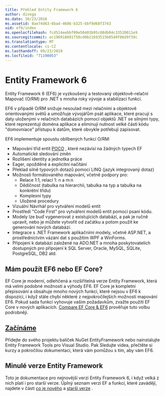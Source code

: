 ```yaml
---
title: Přehled Entity Framework 6
author: divega
ms.date: 10/23/2016
ms.assetid: 8ae74d63-6bad-4686-b325-bbf9d68f3743
uid: ef6/index
ms.openlocfilehash: fcd514eebbf09e50403b95c88db04c33520011e9
ms.sourcegitcommit: ec196918691f50cd0b21693515b0549f06d9f39c
ms.translationtype: MT
ms.contentlocale: cs-CZ
ms.lasthandoff: 09/23/2019
ms.locfileid: "71198053"
---
```

# <a name="entity-framework-6"></a>Entity Framework 6
Entity Framework 6 (EF6) je vyzkoušený a testovaný objektově-relační Mapovač (O/RM) pro .NET s mnoha roky vývoje a stabilizací funkcí.

EF6 v případě O/RM snižuje nesoulad mezi relačními a objektově orientovanými světů a umožňuje vývojářům psát aplikace, které pracují s daty uloženými v relačních databázích pomocí objektů .NET se silnými typy, které reprezentují doména aplikace a eliminují nutnost velké části kódu "domovníace" přístupu k datům, které obvykle potřebují zapisovat.

EF6 implementuje spoustu oblíbených funkcí O/RM:
- Mapování tříd entit [POCO](~/ef6/resources/glossary.md#poco) , které nezávisí na žádných typech EF
- Automatické sledování změn
- Rozlišení identity a jednotka práce
- Eager, opožděné a explicitní načítání
- Překlad silně typových dotazů pomocí LINQ (jazyk integrovaný dotaz)
- Možnosti formátovaného mapování, včetně podpory pro:
  - Relace 1:1, relací 1: n a m:n
  - Dědičnost (tabulka na hierarchii, tabulka na typ a tabulka na konkrétní třídu)
  - Komplexní typy
  - Uložené procedury
- Vizuální Návrhář pro vytváření modelů entit
- Prostředí "Code First" pro vytváření modelů entit pomocí psaní kódu.
- Modely lze buď vygenerovat z existujících databází, a pak je ručně upravit, nebo je můžete vytvořit od začátku a potom použít ke generování nových databází.
- Integrace s .NET Framework aplikačními modely, včetně ASP.NET, a prostřednictvím vázání dat s použitím WPF a WinForms.
- Připojení k databázi založené na ADO.NET a mnoha poskytovatelích dostupných pro připojení k SQL Server, Oracle, MySQL, SQLite, PostgreSQL, DB2 atd.

## <a name="should-i-use-ef6-or-ef-core"></a>Mám použít EF6 nebo EF Core?

EF Core je moderní, odlehčená a rozšiřitelná verze Entity Framework, která má velmi podobné možnosti a výhody EF6.
EF Core je kompletní přepisování a obsahuje mnoho nových funkcí, které nejsou v EF6 k dispozici, i když stále chybí některé z nejpokročilejších možností mapování EF6.
Pokud sada funkcí vyhovuje vašim požadavkům, zvažte použití EF Core v nových aplikacích.
[Compare EF Core &AMP; EF6](xref:efcore-and-ef6/index) prověřuje tuto volbu podrobněji.

## <a name="get-startedef6get-startedmd"></a>[Začínáme](~/ef6/get-started.md)

Přidejte do svého projektu balíček NuGet EntityFramework nebo nainstalujte Entity Framework Tools pro Visual Studio. Pak Sledujte videa, přečtěte si kurzy a pokročilou dokumentaci, která vám pomůžou s tím, aby vám EF6.

## <a name="past-entity-framework-versions"></a>Minulé verze Entity Framework

Toto je dokumentace pro nejnovější verzi Entity Framework 6, i když velká z nich platí i pro starší verze.
Úplný seznam verzí EF a funkcí, které zavádějí, najdete v části [co je nového](~/ef6/what-is-new/index.md) a [starší verze](~/ef6/what-is-new/past-releases.md) .
